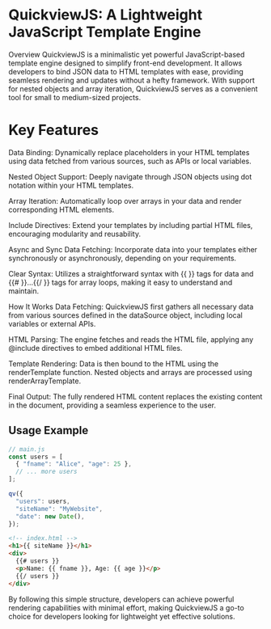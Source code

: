 
# QuickviewJS: A Lightweight JavaScript Template Engine

Overview
QuickviewJS is a minimalistic yet powerful JavaScript-based template engine designed to simplify front-end development. It allows developers to bind JSON data to HTML templates with ease, providing seamless rendering and updates without a hefty framework. With support for nested objects and array iteration, QuickviewJS serves as a convenient tool for small to medium-sized projects.

# Key Features
Data Binding: Dynamically replace placeholders in your HTML templates using data fetched from various sources, such as APIs or local variables.

Nested Object Support: Deeply navigate through JSON objects using dot notation within your HTML templates.

Array Iteration: Automatically loop over arrays in your data and render corresponding HTML elements.

Include Directives: Extend your templates by including partial HTML files, encouraging modularity and reusability.

Async and Sync Data Fetching: Incorporate data into your templates either synchronously or asynchronously, depending on your requirements.

Clear Syntax: Utilizes a straightforward syntax with {{ }} tags for data and {{# }}...{{/ }} tags for array loops, making it easy to understand and maintain.

How It Works
Data Fetching: QuickviewJS first gathers all necessary data from various sources defined in the dataSource object, including local variables or external APIs.

HTML Parsing: The engine fetches and reads the HTML file, applying any @include directives to embed additional HTML files.

Template Rendering: Data is then bound to the HTML using the renderTemplate function. Nested objects and arrays are processed using renderArrayTemplate.

Final Output: The fully rendered HTML content replaces the existing content in the document, providing a seamless experience to the user.

## Usage Example

```javascript
// main.js
const users = [
  { "fname": "Alice", "age": 25 },
  // ... more users
];

qv({
  "users": users,
  "siteName": "MyWebsite",
  "date": new Date(),
});

```

```html
<!-- index.html -->
<h1>{{ siteName }}</h1>
<div>
  {{# users }}
  <p>Name: {{ fname }}, Age: {{ age }}</p>
  {{/ users }}
</div>
```

By following this simple structure, developers can achieve powerful rendering capabilities with minimal effort, making QuickviewJS a go-to choice for developers looking for lightweight yet effective solutions.
